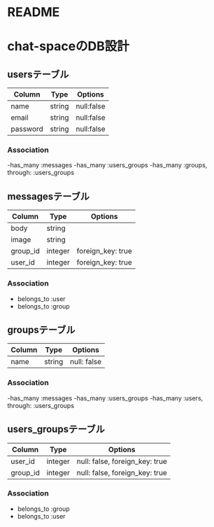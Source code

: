 # README

# chat-spaceのDB設計
## usersテーブル
|Column|Type|Options|
|------|----|-------|
|name|string|null:false|
|email|string|null:false|
|password|string|null:false|
### Association
-has_many :messages
-has_many :users_groups
-has_many :groups, through:  :users_groups

## messagesテーブル
|Column|Type|Options|
|------|----|-------|
|body|string||
|image|string||
|group_id|integer|foreign_key: true|
|user_id|integer|foreign_key: true|
### Association
- belongs_to :user
- belongs_to :group

## groupsテーブル
|Column|Type|Options|
|------|----|-------|
|name|string|null: false|
### Association
-has_many :messages
-has_many :users_groups
-has_many :users, through:  :users_groups

## users_groupsテーブル
|Column|Type|Options|
|------|----|-------|
|user_id|integer|null: false, foreign_key: true|
|group_id|integer|null: false, foreign_key: true|
### Association
- belongs_to :group
- belongs_to :user